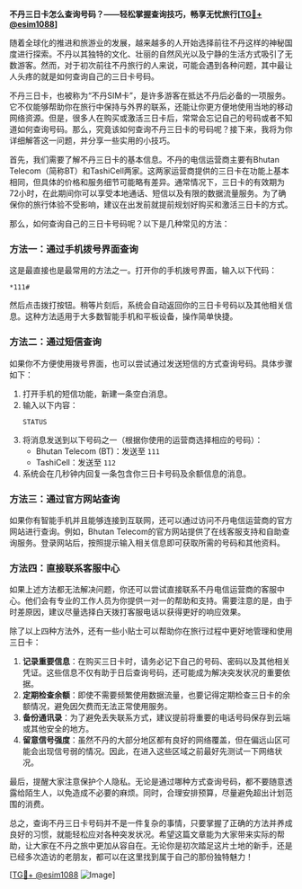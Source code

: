 **不丹三日卡怎么查询号码？——轻松掌握查询技巧，畅享无忧旅行[[TG💪+ @esim1088](https://t.me/s/esim1088)]**

随着全球化的推进和旅游业的发展，越来越多的人开始选择前往不丹这样的神秘国度进行探索。不丹以其独特的文化、壮丽的自然风光以及宁静的生活方式吸引了无数游客。然而，对于初次前往不丹旅行的人来说，可能会遇到各种问题，其中最让人头疼的就是如何查询自己的三日卡号码。

不丹三日卡，也被称为“不丹SIM卡”，是许多游客在抵达不丹后必备的一项服务。它不仅能够帮助你在旅行中保持与外界的联系，还能让你更方便地使用当地的移动网络资源。但是，很多人在购买或激活三日卡后，常常会忘记自己的号码或者不知道如何查询号码。那么，究竟该如何查询不丹三日卡的号码呢？接下来，我将为你详细解答这一问题，并分享一些实用的小技巧。

首先，我们需要了解不丹三日卡的基本信息。不丹的电信运营商主要有Bhutan Telecom（简称BT）和TashiCell两家。这两家运营商提供的三日卡在功能上基本相同，但具体的价格和服务细节可能略有差异。通常情况下，三日卡的有效期为72小时，在此期间你可以享受本地通话、短信以及有限的数据流量服务。为了确保你的旅行体验不受影响，建议在出发前就提前规划好购买和激活三日卡的方式。

那么，如何查询自己的三日卡号码呢？以下是几种常见的方法：

### 方法一：通过手机拨号界面查询

这是最直接也是最常用的方法之一。打开你的手机拨号界面，输入以下代码：

```
*111#
```

然后点击拨打按钮。稍等片刻后，系统会自动返回你的三日卡号码以及其他相关信息。这种方法适用于大多数智能手机和平板设备，操作简单快捷。

### 方法二：通过短信查询

如果你不方便使用拨号界面，也可以尝试通过发送短信的方式查询号码。具体步骤如下：

1. 打开手机的短信功能，新建一条空白消息。
2. 输入以下内容：
   ```
   STATUS
   ```
3. 将消息发送到以下号码之一（根据你使用的运营商选择相应的号码）：
   - Bhutan Telecom (BT)：发送至 `111`
   - TashiCell：发送至 `112`
4. 系统会在几秒钟内回复一条包含你三日卡号码及余额信息的消息。

### 方法三：通过官方网站查询

如果你有智能手机并且能够连接到互联网，还可以通过访问不丹电信运营商的官方网站进行查询。例如，Bhutan Telecom的官方网站提供了在线客服支持和自助查询服务。登录网站后，按照提示输入相关信息即可获取所需的号码和其他资料。

### 方法四：直接联系客服中心

如果上述方法都无法解决问题，你还可以尝试直接联系不丹电信运营商的客服中心。他们会有专业的工作人员为你提供一对一的帮助和支持。需要注意的是，由于时差原因，建议尽量选择白天拨打客服电话以获得更好的响应效果。

除了以上四种方法外，还有一些小贴士可以帮助你在旅行过程中更好地管理和使用三日卡：

1. **记录重要信息**：在购买三日卡时，请务必记下自己的号码、密码以及其他相关凭证。这些信息不仅有助于日后查询号码，还可能成为解决突发状况的重要依据。
2. **定期检查余额**：即使不需要频繁使用数据流量，也要记得定期检查三日卡的余额情况，避免因欠费而无法正常使用服务。
3. **备份通讯录**：为了避免丢失联系方式，建议提前将重要的电话号码保存到云端或其他安全的地方。
4. **留意信号强度**：虽然不丹的大部分地区都有良好的网络覆盖，但在偏远山区可能会出现信号弱的情况。因此，在进入这些区域之前最好先测试一下网络状况。

最后，提醒大家注意保护个人隐私。无论是通过哪种方式查询号码，都不要随意透露给陌生人，以免造成不必要的麻烦。同时，合理安排预算，尽量避免超出计划范围的消费。

总之，查询不丹三日卡号码并不是一件复杂的事情，只要掌握了正确的方法并养成良好的习惯，就能轻松应对各种突发状况。希望这篇文章能为大家带来实际的帮助，让大家在不丹之旅中更加从容自在。无论你是初次踏足这片土地的新手，还是已经多次造访的老朋友，都可以在这里找到属于自己的那份独特魅力！

[[TG💪+ @esim1088](https://t.me/s/esim1088) ![Image](https://i.postimg.cc/4NQfJmqS/Snipaste-2025-05-13-00-14-12.png)]